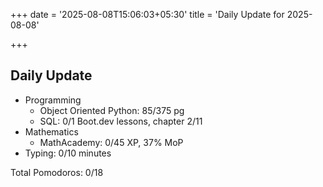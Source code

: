 +++
date = '2025-08-08T15:06:03+05:30'
title = 'Daily Update for 2025-08-08'

+++

## Daily Update

- Programming
  - Object Oriented Python: 85/375 pg
  - SQL: 0/1 Boot.dev lessons, chapter 2/11
- Mathematics
  - MathAcademy: 0/45 XP, 37% MoP
- Typing: 0/10 minutes

Total Pomodoros: 0/18
